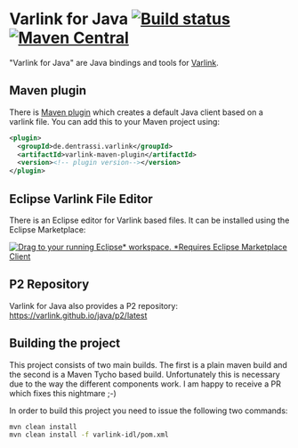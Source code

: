 # Varlink for Java [![Build status](https://api.travis-ci.org/varlink/java.svg)](https://travis-ci.org/varlink/java) [![Maven Central](https://img.shields.io/maven-central/v/de.dentrassi.varlink/varlink-parent.svg "Maven Central Status")](https://search.maven.org/#search%7Cgav%7C1%7Cg%3A%22de.dentrassi.varlink%22%20AND%20a%3A%22varlink-core%22)

"Varlink for Java" are Java bindings and tools for [Varlink](http://varlink.org "Varlink").

## Maven plugin

There is [Maven plugin](https://ctron.github.io/varlink-java/varlink-maven-plugin/plugin-info.html "Varlink Maven Plugin")
which creates a default Java client based on a varlink file.
You can add this to your Maven project using:

~~~xml
<plugin>
  <groupId>de.dentrassi.varlink</groupId>
  <artifactId>varlink-maven-plugin</artifactId>
  <version><!-- plugin version--></version>
</plugin>
~~~

## Eclipse Varlink File Editor

There is an Eclipse editor for Varlink based files. It can be installed using the Eclipse Marketplace:

[![Drag to your running Eclipse* workspace. *Requires Eclipse Marketplace Client](https://marketplace.eclipse.org/sites/all/themes/solstice/public/images/marketplace/btn-install.png)](http://marketplace.eclipse.org/marketplace-client-intro?mpc_install=3863413 "Drag to your running Eclipse* workspace. *Requires Eclipse Marketplace Client")

## P2 Repository

Varlink for Java also provides a P2 repository: https://varlink.github.io/java/p2/latest

## Building the project

This project consists of two main builds. The first is a plain maven build and the second is a Maven Tycho based build.
Unfortunately this is necessary due to the way the different components work. I am happy to receive a PR which
fixes this nightmare ;-)

In order to build this project you need to issue the following two commands:

~~~sh
mvn clean install
mvn clean install -f varlink-idl/pom.xml
~~~